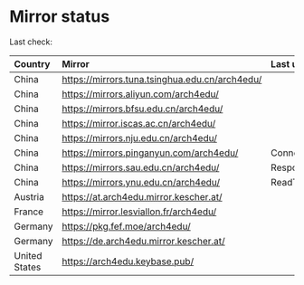 <script src="./time.js"></script>
# Mirror status
Last check: <script type="text/javascript">localize(1670411806.270388);</script>

|Country|Mirror|Last update|
|:------|:-----|:----------|
|China|https://mirrors.tuna.tsinghua.edu.cn/arch4edu/|<script type="text/javascript">localize(1670395093);</script>|
|China|https://mirrors.aliyun.com/arch4edu/|<script type="text/javascript">localize(1670308429);</script>|
|China|https://mirrors.bfsu.edu.cn/arch4edu/|<script type="text/javascript">localize(1670395093);</script>|
|China|https://mirror.iscas.ac.cn/arch4edu/|<script type="text/javascript">localize(1670351778);</script>|
|China|https://mirrors.nju.edu.cn/arch4edu/|<script type="text/javascript">localize(1670308429);</script>|
|China|https://mirrors.pinganyun.com/arch4edu/|ConnectTimeout|
|China|https://mirrors.sau.edu.cn/arch4edu/|Response 500|
|China|https://mirrors.ynu.edu.cn/arch4edu/|ReadTimeout|
|Austria|https://at.arch4edu.mirror.kescher.at/|<script type="text/javascript">localize(1670395093);</script>|
|France|https://mirror.lesviallon.fr/arch4edu/|<script type="text/javascript">localize(1670351778);</script>|
|Germany|https://pkg.fef.moe/arch4edu/|<script type="text/javascript">localize(1670395093);</script>|
|Germany|https://de.arch4edu.mirror.kescher.at/|<script type="text/javascript">localize(1670395093);</script>|
|United States|https://arch4edu.keybase.pub/|<script type="text/javascript">localize(1670351778);</script>|

<script src="./tablefilter/tablefilter.js"></script>
<script src="./table.js"></script>